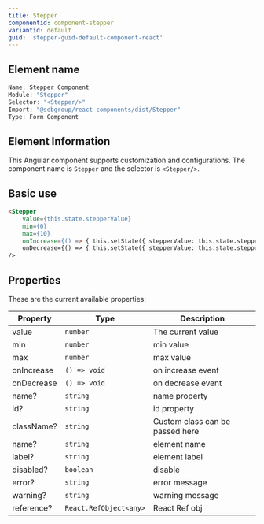 ```yaml
---
title: Stepper
componentid: component-stepper
variantid: default
guid: 'stepper-guid-default-component-react'
---
```


## Element name
```javascript
Name: Stepper Component
Module: "Stepper"
Selector: "<Stepper/>"
Import: "@sebgroup/react-components/dist/Stepper"
Type: Form Component
```

## Element Information 
This Angular component supports customization and configurations. The component name is `Stepper` and the selector is `<Stepper/>`.

## Basic use
```html
<Stepper
    value={this.state.stepperValue}
    min={0}
    max={10}
    onIncrease={() => { this.setState({ stepperValue: this.state.stepperValue + 1 }  }}
    onDecrease={() => { this.setState({ stepperValue: this.state.stepperValue - 1 }  }}
/> 
```

## Properties
These are the current available properties:

| Property   | Type                     | Description                      |
| ---------- | ------------             | ------------------------------- |
| value      | `number`                 | The current value               |
| min        | `number`                 | min value                       |
| max        | `number`                 | max value                       |
| onIncrease | `() => void`             | on increase event               |
| onDecrease | `() => void`             | on decrease event               |
| name?      | `string`                 | name property                   |
| id?        | `string`                 | id property                     |
| className? | `string`                 | Custom class can be passed here |
| name?      | `string`                 | element name                    |
| label?     | `string`                 | element label                   |
| disabled?  | `boolean`                | disable                         |
| error?     | `string`                 | error message                   |
| warning?   | `string`                 | warning message                 |
| reference? | `React.RefObject<any>`   | React Ref obj                   |
